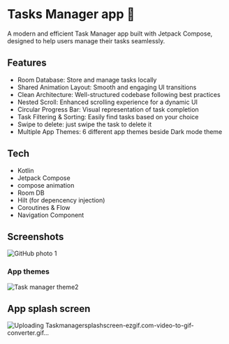# Tasks Manager app 🚀
A modern and efficient Task Manager app built with Jetpack Compose, designed to help users manage their tasks seamlessly.

## Features
- Room Database: Store and manage tasks locally
- Shared Animation Layout: Smooth and engaging UI transitions
-  Clean Architecture: Well-structured codebase following best practices
-  Nested Scroll: Enhanced scrolling experience for a dynamic UI
-  Circular Progress Bar: Visual representation of task completion
-  Task Filtering & Sorting: Easily find tasks based on your choice
-  Swipe to delete: just swipe the task to delete it
-  Multiple App Themes: 6 different app themes beside Dark mode theme

## Tech
- Kotlin
- Jetpack Compose
- compose animation
- Room DB
- Hilt (for depencency injection)
- Coroutines & Flow
- Navigation Component

## Screenshots
![GitHub photo 1](https://github.com/user-attachments/assets/95697658-64de-4af2-98a0-6d9760d688cf)

### App themes
![Task manager theme2](https://github.com/user-attachments/assets/61726e5e-d143-455f-a31c-acf52906bdfe)

## App splash screen
![Uploading Taskmanagersplashscreen-ezgif.com-video-to-gif-converter.gif…]()


